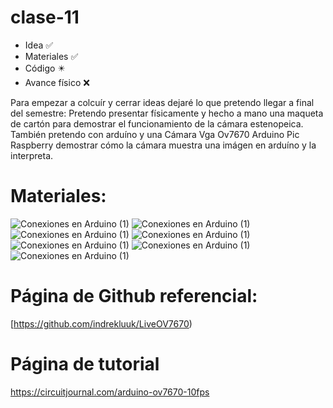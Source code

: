 # clase-11
* Idea :white_check_mark:
* Materiales :white_check_mark:
* Código  	 :eight_pointed_black_star:
* Avance físico	 :x:

Para empezar a colcuír y cerrar ideas dejaré lo que pretendo llegar a final del semestre:
Pretendo presentar físicamente y hecho a mano una maqueta de cartón para demostrar el funcionamiento de la cámara estenopeica. También pretendo con arduíno y una Cámara Vga Ov7670 Arduino Pic Raspberry demostrar cómo la cámara muestra una imágen en arduíno y la interpreta.

# Materiales:
![Conexiones en Arduino (1)](https://github.com/isigoycoolea/dis145/blob/main/estudiantes/isigoycoolea/clase-11/arduino)
![Conexiones en Arduino (1)](https://github.com/isigoycoolea/dis145/blob/main/estudiantes/isigoycoolea/clase-11/arduino%20nano)
![Conexiones en Arduino (1)](https://github.com/isigoycoolea/dis145/blob/main/estudiantes/isigoycoolea/clase-11/cables)
![Conexiones en Arduino (1)](https://github.com/isigoycoolea/dis145/blob/main/estudiantes/isigoycoolea/clase-11/c%C3%A1mara)
![Conexiones en Arduino (1)](https://github.com/isigoycoolea/dis145/blob/main/estudiantes/isigoycoolea/clase-11/pantalla)
![Conexiones en Arduino (1)](https://github.com/isigoycoolea/dis145/blob/main/estudiantes/isigoycoolea/clase-11/protoboard)
![Conexiones en Arduino (1)](https://github.com/isigoycoolea/dis145/blob/main/estudiantes/isigoycoolea/clase-11/resistencias)

# Página de Github referencial:
[https://github.com/indrekluuk/LiveOV7670)
# Página de tutorial 
https://circuitjournal.com/arduino-ov7670-10fps
